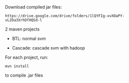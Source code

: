 Download compiled jar files:
```
https://drive.google.com/drive/folders/1lQYFIg-xvXOaPY-vL2Da3XrhDfHQSd-l
```

2 maven projects

* BTL: normal svm

* Cascade: cascade svm with hadoop

For each project, run:

```
mvn install
```

to compile .jar files
